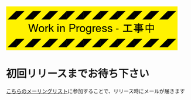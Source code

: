 ![WIP](doc/wip.png)

# 初回リリースまでお待ち下さい

[こちらのメーリングリスト](https://groups.google.com/g/nvcruise)に参加することで、リリース時にメールが届きます
